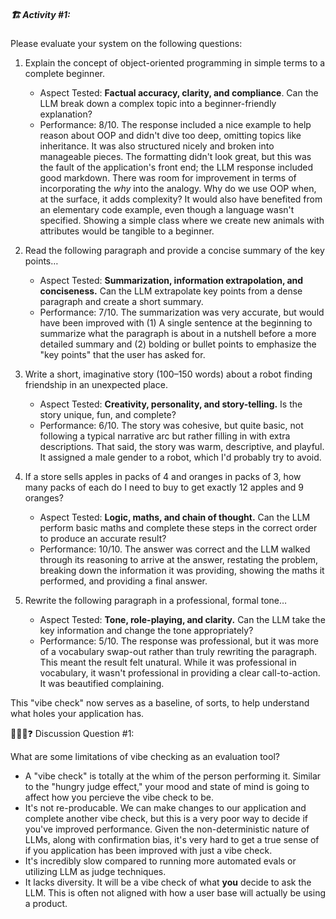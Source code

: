##### 🏗️ Activity #1:

Please evaluate your system on the following questions:

1. Explain the concept of object-oriented programming in simple terms to a complete beginner. 
    - Aspect Tested: **Factual accuracy, clarity, and compliance**. Can the LLM break down a complex topic into a beginner-friendly explanation?
    - Performance: 8/10. The response included a nice example to help reason about OOP and didn't dive too deep, omitting topics like inheritance. It was also structured nicely and broken into manageable pieces. The formatting didn't look great, but this was the fault of the application's front end; the LLM response included good markdown. There was room for improvement in terms of incorporating the _why_ into the analogy. Why do we use OOP when, at the surface, it adds complexity? It would also have benefited from an elementary code example, even though a language wasn't specified. Showing a simple class where we create new animals with attributes would be tangible to a beginner.

2. Read the following paragraph and provide a concise summary of the key points…
    - Aspect Tested: **Summarization, information extrapolation, and conciseness.** Can the LLM extrapolate key points from a dense paragraph and create a short summary.
    - Performance: 7/10. The summarization was very accurate, but would have been improved with (1) A single sentence at the beginning to summarize what the paragraph is about in a nutshell before a more detailed summary and (2) bolding or bullet points to emphasize the "key points" that the user has asked for.
 
3. Write a short, imaginative story (100–150 words) about a robot finding friendship in an unexpected place.
    - Aspect Tested: **Creativity, personality, and story-telling.** Is the story unique, fun, and complete?
    - Performance: 6/10. The story was cohesive, but quite basic, not following a typical narrative arc but rather filling in with extra descriptions. That said, the story was warm, descriptive, and playful. It assigned a male gender to a robot, which I'd probably try to avoid.

4. If a store sells apples in packs of 4 and oranges in packs of 3, how many packs of each do I need to buy to get exactly 12 apples and 9 oranges?
    - Aspect Tested: **Logic, maths, and chain of thought.** Can the LLM perform basic maths and complete these steps in the correct order to produce an accurate result?
    - Performance: 10/10. The answer was correct and the LLM walked through its reasoning to arrive at the answer, restating the problem, breaking down the information it was providing, showing the maths it performed, and providing a final answer.

5. Rewrite the following paragraph in a professional, formal tone…
    - Aspect Tested: **Tone, role-playing, and clarity.** Can the LLM take the key information and change the tone appropriately?
    - Performance: 5/10. The response was professional, but it was more of a vocabulary swap-out rather than truly rewriting the paragraph. This meant the result felt unatural. While it was professional in vocabulary, it wasn't professional in providing a clear call-to-action. It was beautified complaining.

This "vibe check" now serves as a baseline, of sorts, to help understand what holes your application has.

🧑‍🤝‍🧑❓ Discussion Question #1:

What are some limitations of vibe checking as an evaluation tool?

- A "vibe check" is totally at the whim of the person performing it. Similar to the "hungry judge effect," your mood and state of mind is going to affect how you percieve the vibe check to be.
- It's not re-producable. We can make changes to our application and complete another vibe check, but this is a very poor way to decide if you've improved performance. Given the non-deterministic nature of LLMs, along with confirmation bias, it's very hard to get a true sense of if you application has been improved with just a vibe check.
- It's incredibly slow compared to running more automated evals or utilizing LLM as judge techniques.
- It lacks diversity. It will be a vibe check of what **you** decide to ask the LLM. This is often not aligned with how a user base will actually be using a product.
